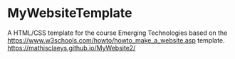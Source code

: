 # MyWebsiteTemplate
A HTML/CSS template for the course Emerging Technologies based on the https://www.w3schools.com/howto/howto_make_a_website.asp template.
https://mathisclaeys.github.io/MyWebsite2/
